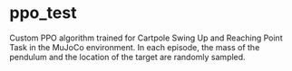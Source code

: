 # ppo_test
Custom PPO algorithm trained for Cartpole Swing Up and Reaching Point Task in the MuJoCo environment. In each episode, the mass of the pendulum and the location of the target are randomly sampled.
